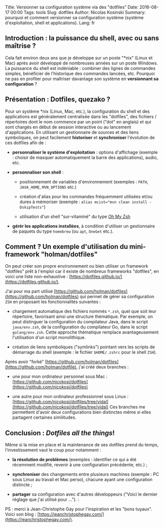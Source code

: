 Title: Versionner sa configuration système via des "dotfiles"
Date: 2016-08-17 00:00
Tags: tools
Slug: dotfiles
Author: Nicolas Kosinski
Summary: pourquoi et comment versionner sa configuration système (système d'exploitation, shell et applications).
Lang: fr

## Introduction : la puissance du shell, avec ou sans maîtrise ?

Cela fait environ deux ans que je développe sur un poste "\*nix" (Linux et Mac) après avoir développé de nombreuses années sur un poste Windows. La puissance du shell est indéniable : combiner des lignes de commandes simples, bénéficier de l'historique des commandes lancées, etc. Pourquoi ne pas en profiter pour maîtriser davantage son système en __versionnant sa configuration__ ?


## Présentation : Dotfiles, quezako ?

Pour un système \*nix (Linux, Mac, etc.), la configuration du shell et des applications est généralement centralisée dans les "dotfiles", des fichiers / répertoires dont le nom commence par un point ("dot" en anglais) et qui sont chargés en début de session interactive ou au lancement d'applications. En utilisant un gestionnaire de sources et des liens symboliques, on peut facilement **historiser** et **synchroniser** l'évolution de ces dotfiles afin de :

- __personnaliser le système d'exploitation__  : options d'affichage (exemple : choisir de masquer automatiquement la barre des applications), audio, etc.

- __personnaliser son shell__ :

    - positionnement de variables d'environnement (exemples : `PATH`, `JAVA_HOME`, `MVN_OPTIONS` etc.)

    - création d'alias pour les commandes fréquemment utilisées et/ou dures à mémoriser (exemple : `alias mcist="mvn clean install -DskipTests"`)

    - utilisation d'un shell "sur-vitaminé" du type [Oh My Zsh](https://github.com/robbyrussell/oh-my-zsh)

- __gérér les applications installées__, à condition d'utiliser un gestionnaire de paquets du type `homebrew` (ou `apt`, `OneGet` etc.).


## Comment ? Un exemple d'utilisation du mini-framework "holman/dotfiles"

On peut créer son propre environnement ou bien utiliser un framework "dotfiles" prêt à l'emploi car il existe de nombreux frameworks "dotfiles", en voici une liste non-exhaustive : [https://dotfiles.github.io/](https://dotfiles.github.io/).

J'ai pour ma part utilisé [https://github.com/holman/dotfiles](https://github.com/holman/dotfiles) qui permet de gérer sa configuration `ZSH` en proposant les fonctionnalités suivantes :

- chargement automatique des fichiers nommés `*.zsh`, quel que soit leur répertoire, favorisant ainsi une structure thématique. Par exemple, on peut distinguer la configuration du compilateur Java, dans le script `java/env.zsh`, de la configuration du compilateur Go, dans le script `golang/env.zsh`. Cette approche thématique remplace avantageusement l'utilisation d'un script monolithique.

- création de liens symboliques ("symlinks") pointant vers les scripts de démarrage du shell (exemple : le fichier `$HOME/.zshrc` pour le shell `ZSH`).

Après avoir "forké" [https://github.com/holman/dotfiles](https://github.com/holman/dotfile), j'ai créé deux branches :

- une pour mon ordinateur personnel sous Mac : [https://github.com/nicokosi/dotfiles](https://github.com/nicokosi/dotfiles)

- une autre pour mon ordinateur professionnel sous Linux : [https://github.com/nicokosi/dotfiles/tree/vidal](https://github.com/nicokosi/dotfiles/tree/vidal)
Ces branches me permettent d'avoir deux configurations bien distinctes même si elles partagent certaines similitudes.


## Conclusion : _Dotfiles all the things_!

Même si la mise en place et la maintenance de ses dotfiles prend du temps, l'investissement vaut le coup pour notamment :

- __la résolution de problèmes__ (exemples : identifier ce qui a été récemment modifié, revenir à une configuration précédente, etc.) ;

- __synchroniser__ des changements entre plusieurs machines (exemple : PC sous Linux au travail et Mac perso), chacune ayant  une configuration distincte ;

- __partager__ sa configuration avec d'autres développeurs ("Voici le dernier réglage que j'ai utilisé pour ...").
:

PS : merci à Jean-Christophe Gay pour l'inspiration et les "bons tuyaux". Voici son blog : [https://jeanchristophegay.com/](https://jeanchristophegay.com/).
